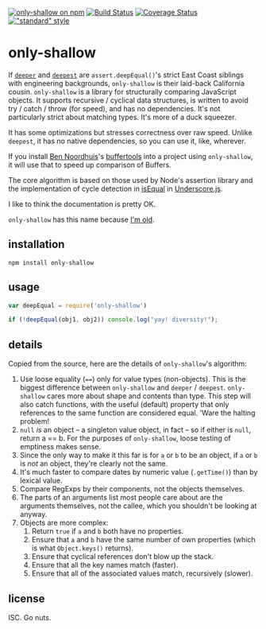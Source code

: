[![only-shallow on npm](https://img.shields.io/npm/v/only-shallow.svg?style=flat)](http://npm.im/only-shallow)
[![Build Status](https://travis-ci.org/othiym23/only-shallow.svg?branch=master)](https://travis-ci.org/othiym23/only-shallow)
[![Coverage Status](https://coveralls.io/repos/othiym23/only-shallow/badge.svg?branch=master&service=github)](https://coveralls.io/github/othiym23/only-shallow?branch=master)
[!["standard" style](https://img.shields.io/badge/code%20style-standard-brightgreen.svg?style=flat)](https://github.com/feross/standard)

# only-shallow

If [`deeper`](http://npm.im/deeper) and [`deepest`](http://npm.im/deepest) are
`assert.deepEqual()`'s strict East Coast siblings with engineering backgrounds,
`only-shallow` is their laid-back California cousin.  `only-shallow` is a
library for structurally comparing JavaScript objects. It supports recursive /
cyclical data structures, is written to avoid try / catch / throw (for speed),
and has no dependencies. It's not particularly strict about matching types.
It's more of a duck squeezer.

It has some optimizations but stresses correctness over raw speed. Unlike
`deepest`, it has no native dependencies, so you can use it, like, wherever.

If you install [Ben Noordhuis](http://github.com/bnoordhuis)'s
[buffertools](https://github.com/bnoordhuis/node-buffertools) into a project
using `only-shallow`, it will use that to speed up comparison of Buffers.

The core algorithm is based on those used by Node's assertion library and the
implementation of cycle detection in
[isEqual](http://underscorejs.org/#isEqual) in
[Underscore.js](http://underscorejs.org/).

I like to think the documentation is pretty OK.

`only-shallow` has this name because [I'm
old](https://www.youtube.com/watch?v=oiomcuNlVjk).

## installation

```
npm install only-shallow
```

## usage

```javascript
var deepEqual = require('only-shallow')

if (!deepEqual(obj1, obj2)) console.log("yay! diversity!");
```

## details

Copied from the source, here are the details of `only-shallow`'s algorithm:

1. Use loose equality (`==`) only for value types (non-objects). This is the
   biggest difference between `only-shallow` and `deeper` / `deepest`.
   `only-shallow` cares more about shape and contents than type. This step will
   also catch functions, with the useful (default) property that only
   references to the same function are considered equal. 'Ware the halting
   problem!
2. `null` *is* an object – a singleton value object, in fact – so if
   either is `null`, return a == b. For the purposes of `only-shallow`,
   loose testing of emptiness makes sense.
3. Since the only way to make it this far is for `a` or `b` to be an object, if
   `a` or `b` is *not* an object, they're clearly not the same.
4. It's much faster to compare dates by numeric value (`.getTime()`) than by
   lexical value.
5. Compare RegExps by their components, not the objects themselves.
6. The parts of an arguments list most people care about are the arguments
   themselves, not the callee, which you shouldn't be looking at anyway.
7. Objects are more complex:
   1. Return `true` if `a` and `b` both have no properties.
   2. Ensure that `a` and `b` have the same number of own properties (which is
      what `Object.keys()` returns).
   3. Ensure that cyclical references don't blow up the stack.
   4. Ensure that all the key names match (faster).
   5. Ensure that all of the associated values match, recursively (slower).

## license

ISC. Go nuts.
